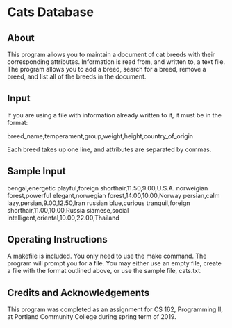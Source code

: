 
# Cats Database
## About
This program allows you to maintain a document of cat breeds with their corresponding attributes. Information is read from, and written to, a text file. The program allows you to add a breed, search for a breed, remove a breed, and list all of the breeds in the document.
## Input
If you are using a file with information already written to it, it must be in the format:

breed_name,temperament,group,weight,height,country_of_origin

Each breed takes up one line, and attributes are separated by commas.
## Sample Input

bengal,energetic playful,foreign shorthair,11.50,9.00,U.S.A.
norweigian forest,powerful elegant,norwegian forest,14.00,10.00,Norway
persian,calm lazy,persian,9.00,12.50,Iran
russian blue,curious tranquil,foreign shorthair,11.00,10.00,Russia
siamese,social intelligent,oriental,10.00,22.00,Thailand

## Operating Instructions
A makefile is included. You only need to use the make command.
The program will prompt you for a file. You may either use an empty file, create a file with the format outlined above, or use the sample file, cats.txt.
## Credits and Acknowledgements
This program was completed as an assignment for CS 162, Programming II, at Portland Community College during spring term of 2019.
